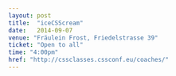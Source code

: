 ```yaml
---
layout: post
title:  "iceCSScream"
date:   2014-09-07
venue: "Fräulein Frost, Friedelstrasse 39"
ticket: "Open to all"
time: "4:00pm"
href: "http://cssclasses.cssconf.eu/coaches/"
---
```

<!-- fill in the URL of your event host page if you haven't enough information for a detail page, so the event link won't point on the detail page at all -->
